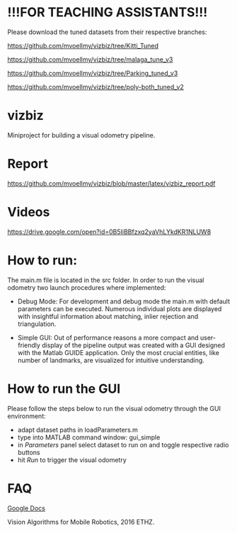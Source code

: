 # !!!FOR TEACHING ASSISTANTS!!!
Please download the tuned datasets from their respective branches:

https://github.com/mvoellmy/vizbiz/tree/Kitti_Tuned

https://github.com/mvoellmy/vizbiz/tree/malaga_tune_v3

https://github.com/mvoellmy/vizbiz/tree/Parking_tuned_v3

https://github.com/mvoellmy/vizbiz/tree/poly-both_tuned_v2

# vizbiz
Miniproject for building a visual odometry pipeline.
# Report 
https://github.com/mvoellmy/vizbiz/blob/master/latex/vizbiz_report.pdf
# Videos
https://drive.google.com/open?id=0B5IiBBfzxq2yaVhLYkdKR1NLUW8
# How to run:
The main.m file is located in the src folder.
In order to run the visual odometry two launch procedures where implemented:

* Debug Mode: For development and debug mode the main.m with default parameters can be executed. Numerous individual plots are displayed with insightful information about matching, inlier rejection and triangulation.

* Simple GUI: Out of performance reasons a more compact and user-friendly display of the pipeline output was created with a GUI designed with the Matlab GUIDE application. Only the most crucial entities, like number of landmarks, are visualized for intuitive understanding.

# How to run the GUI
Please follow the steps below to run the visual odometry through the GUI environment:

* adapt dataset paths in loadParameters.m
* type into MATLAB command window: gui_simple
* in *Parameters* panel select dataset to run on and toggle respective radio buttons
* hit *Run* to trigger the visual odometry

# FAQ
[Google Docs](https://docs.google.com/document/d/1RiG-70-2xwgPcNLGuMzIm5BZ4n8TPx_bFLPe546079E/edit "Whoever finds this last pays a round of coffe. ;) Sign here: Miro, Pascal, Fabio")

Vision Algorithms for Mobile Robotics, 2016 ETHZ.
